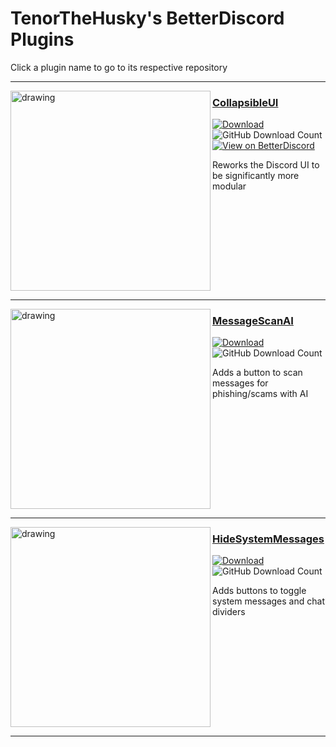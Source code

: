# TenorTheHusky's BetterDiscord Plugins
Click a plugin name to go to its respective repository

---

<img align="left" src="https://betterdiscord.app/Image/658" alt="drawing" width="320"/>

### [CollapsibleUI](https://github.com/programmer2514/BetterDiscord-CollapsibleUI)

[![Download](https://img.shields.io/badge/Download-3a71c1?labelColor=0c0d10&color=3a71c1&style=for-the-badge)](https://github.com/programmer2514/BetterDiscord-CollapsibleUI/releases/latest/download/CollapsibleUI.plugin.js)
![GitHub Download Count](https://img.shields.io/github/downloads/programmer2514/BetterDiscord-CollapsibleUI/total?style=for-the-badge&label=GitHub%20Downloads&labelColor=0c0d10&color=3a71c1)  
[![View on BetterDiscord](https://img.shields.io/badge/View%20on%20BetterDiscord-3a71c1?labelColor=0c0d10&color=3a71c1&style=for-the-badge)](https://betterdiscord.app/plugin/CollapsibleUI)

Reworks the Discord UI to be significantly more modular
<br clear="left"/>

---

<img align="left" src="https://betterdiscord.app/Image/1479" alt="drawing" width="320"/>

### [MessageScanAI](https://github.com/programmer2514/BetterDiscord-MessageScanAI)

[![Download](https://img.shields.io/badge/Download-3a71c1?labelColor=0c0d10&color=3a71c1&style=for-the-badge)](https://github.com/programmer2514/BetterDiscord-MessageScanAI/releases/latest/download/MessageScanAI.plugin.js)
![GitHub Download Count](https://img.shields.io/github/downloads/programmer2514/BetterDiscord-MessageScanAI/total?style=for-the-badge&label=GitHub%20Downloads&labelColor=0c0d10&color=3a71c1)

Adds a button to scan messages for phishing/scams with AI
<br clear="left"/>

---

<img align="left" src="https://betterdiscord.app/Image/1183" alt="drawing" width="320"/>

### [HideSystemMessages](https://github.com/programmer2514/BetterDiscord-HideSystemMessages)
[![Download](https://img.shields.io/badge/Download-3a71c1?labelColor=0c0d10&color=3a71c1&style=for-the-badge)](https://github.com/programmer2514/BetterDiscord-HideSystemMessages/releases/latest/download/HideSystemMessages.plugin.js)
![GitHub Download Count](https://img.shields.io/github/downloads/programmer2514/BetterDiscord-HideSystemMessages/total?style=for-the-badge&label=GitHub%20Downloads&labelColor=0c0d10&color=3a71c1)

Adds buttons to toggle system messages and chat dividers
<br clear="left"/>

---
